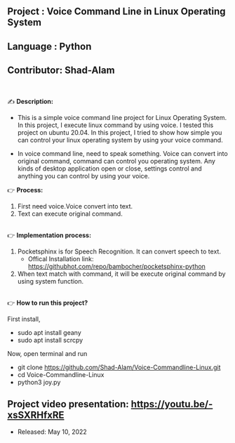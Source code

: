 
## Project    : Voice Command Line in Linux Operating System 
## Language   : Python
## Contributor: Shad-Alam 

<br/>

:writing_hand: **Description:** <br/>

- This is a simple voice command line project for Linux Operating System. In this project, I execute linux command by using voice. I tested this project on ubuntu 20.04. In this project, I tried to show how simple you can control your linux operating system by using your voice command.

- In voice command line, need to speak something. Voice can convert into original command, command can control you operating system. Any kinds of desktop application open or close, settings control and anything you can control by using your voice.

:point_right: **Process:**

1. First need voice.Voice convert into text. <br/>
2. Text can execute original command. <br/> <br/>

:point_right:     **Implementation process:** <br/>
1. Pocketsphinx is for Speech Recognition. It can convert speech to text. <br/>
   - Offical Installation link: https://githubhot.com/repo/bambocher/pocketsphinx-python <br/>
2. When text match with command, it will be execute original command by using system function. <br/> <br/>

:point_right:     **How to run this project?**

First install, <br/>
- sudo apt install geany <br/>
- sudo apt install scrcpy <br/>

Now, open terminal and run <br/> 
  - git clone https://github.com/Shad-Alam/Voice-Commandline-Linux.git <br/> 
  - cd Voice-Commandline-Linux <br/> 
  - python3 joy.py <br/> 

## Project video presentation: https://youtu.be/-xsSXRHfxRE

* Released: May 10, 2022

